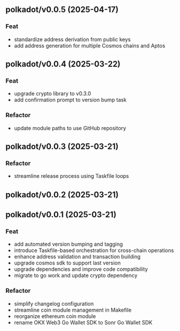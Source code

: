 ## polkadot/v0.0.5 (2025-04-17)

### Feat

- standardize address derivation from public keys
- add address generation for multiple Cosmos chains and Aptos

## polkadot/v0.0.4 (2025-03-22)

### Feat

- upgrade crypto library to v0.3.0
- add confirmation prompt to version bump task

### Refactor

- update module paths to use GitHub repository

## polkadot/v0.0.3 (2025-03-21)

### Refactor

- streamline release process using Taskfile loops

## polkadot/v0.0.2 (2025-03-21)

## polkadot/v0.0.1 (2025-03-21)

### Feat

- add automated version bumping and tagging
- introduce Taskfile-based orchestration for cross-chain operations
- enhance address validation and transaction building
- upgrade cosmos sdk to support last version
- upgrade dependencies and improve code compatibility
- migrate to go work and update crypto dependency

### Refactor

- simplify changelog configuration
- streamline coin module management in Makefile
- reorganize ethereum coin module
- rename OKX Web3 Go Wallet SDK to Sonr Go Wallet SDK
